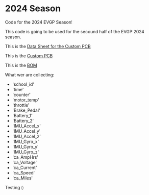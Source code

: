 # 2024 Season
Code for the 2024 EVGP Season! 

This code is going to be used for the secound half of the EVGP 2024 season.   


This is the [Data Sheet for the Custom PCB](https://docs.google.com/spreadsheets/d/15kSAu5pA1Y1AAPZzBdOlti_N4NkpJJZ0PZrQNUFwt9k/edit#gid=0 "Data Sheet for the Custom PCB")

This is the [Custom PCB](https://easyeda.com/editor#project_id=99b9e3133bff47dbbdddb0e3c670ed9f "Custom PCB")

This is the [BOM](https://docs.google.com/spreadsheets/d/1r4ZYMB1CGVrokjruQE8f5Ll6aA9RmMalyvEBq1IVlM4/edit#gid=1060802711 "BOM")



What wer are collecting:
- 'school_id'
- 'time'
- 'counter'
- 'motor_temp'
- 'throttle'
- 'Brake_Pedal'
- 'Battery_1'
- 'Battery_2'
- 'IMU_Accel_x'
- 'IMU_Accel_y'
- 'IMU_Accel_z'
- 'IMU_Gyro_x'
- 'IMU_Gyro_y'
- 'IMU_Gyro_z'
- 'ca_AmpHrs'
- 'ca_Voltage'
- 'ca_Current'
- 'ca_Speed'
- 'ca_Miles'

Testing (:
